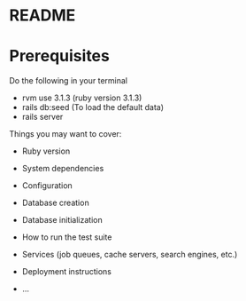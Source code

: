 # README

# Prerequisites

Do the following in your terminal
* rvm use 3.1.3  (ruby version 3.1.3)
* rails db:seed  (To load the default data)
* rails server

Things you may want to cover:

* Ruby version

* System dependencies

* Configuration

* Database creation

* Database initialization

* How to run the test suite

* Services (job queues, cache servers, search engines, etc.)

* Deployment instructions

* ...
